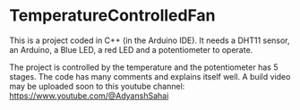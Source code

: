 # TemperatureControlledFan
This is a project coded in C++ (in the Arduino IDE). It needs a DHT11 sensor, an Arduino, a Blue LED, a red LED and a potentiometer to operate.

The project is controlled by the temperature and the potentiometer has 5 stages. The code has many comments and explains itself well.
A build video may be uploaded soon to this youtube channel:
https://www.youtube.com/@AdyanshSahai
